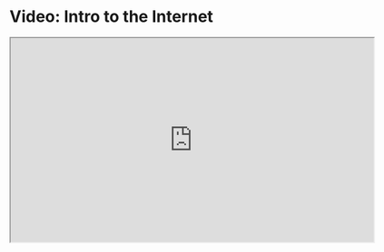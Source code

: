 # Video: Intro to the Internet

<iframe src="https://player.vimeo.com/video/594022272/?title=0&byline=0&portrait=0" width="640" height="360" allowfullscreen="allowfullscreen" allow="autoplay; fullscreen; picture-in-picture"></iframe>
